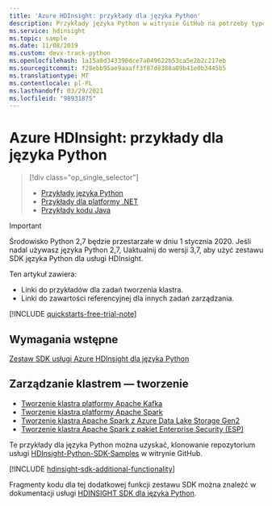 ```yaml
---
title: 'Azure HDInsight: przykłady dla języka Python'
description: Przykłady języka Python w witrynie GitHub na potrzeby typowych zadań przy użyciu zestawu HDInsight SDK dla języka Python.
ms.service: hdinsight
ms.topic: sample
ms.date: 11/08/2019
ms.custom: devx-track-python
ms.openlocfilehash: 1a15a8d343398dce7a049622b53ca5e2b2c217eb
ms.sourcegitcommit: f28ebb95ae9aaaff3f87d8388a09b41e0b3445b5
ms.translationtype: MT
ms.contentlocale: pl-PL
ms.lasthandoff: 03/29/2021
ms.locfileid: "98931875"
---
```

# <a name="azure-hdinsight-python-samples"></a>Azure HDInsight: przykłady dla języka Python

> [!div class="op_single_selector"]
> * [Przykłady języka Python](hdinsight-sdk-python-samples.md)
> * [Przykłady dla platformy .NET](hdinsight-sdk-dotnet-samples.md)
> * [Przykłady kodu Java](hdinsight-sdk-java-samples.md)
<!-- * [Go Examples](hdinsight-sdk-go-samples.md)-->

> [!Important]
> Środowisko Python 2,7 będzie przestarzałe w dniu 1 stycznia 2020. Jeśli nadal używasz języka Python 2,7, Uaktualnij do wersji 3,7, aby użyć zestawu SDK języka Python dla usługi HDInsight.  

Ten artykuł zawiera:

* Linki do przykładów dla zadań tworzenia klastra.
* Linki do zawartości referencyjnej dla innych zadań zarządzania.

[!INCLUDE [quickstarts-free-trial-note](../../includes/quickstarts-free-trial-note.md)]

## <a name="prerequisites"></a>Wymagania wstępne

[Zestaw SDK usługi Azure HDInsight dla języka Python](/python/api/overview/azure/hdinsight#sdk-installation)

## <a name="cluster-management---creation"></a>Zarządzanie klastrem — tworzenie

* [Tworzenie klastra platformy Apache Kafka](https://github.com/Azure-Samples/hdinsight-python-sdk-samples/blob/master/samples/create_kafka_cluster_sample.py)
* [Tworzenie klastra platformy Apache Spark](https://github.com/Azure-Samples/hdinsight-python-sdk-samples/blob/master/samples/create_spark_cluster_sample.py)
* [Tworzenie klastra Apache Spark z Azure Data Lake Storage Gen2](https://github.com/Azure-Samples/hdinsight-python-sdk-samples/blob/master/samples/create_hadoop_cluster_with_adls_gen2_sample.py)
* [Tworzenie klastra Apache Spark z pakiet Enterprise Security (ESP)](https://github.com/Azure-Samples/hdinsight-python-sdk-samples/blob/master/samples/create_esp_cluster_sample.py)

Te przykłady dla języka Python można uzyskać, klonowanie repozytorium usługi [HDInsight-Python-SDK-Samples](https://github.com/Azure-Samples/hdinsight-python-sdk-samples) w witrynie GitHub.

[!INCLUDE [hdinsight-sdk-additional-functionality](../../includes/hdinsight-sdk-additional-functionality.md)]

Fragmenty kodu dla tej dodatkowej funkcji zestawu SDK można znaleźć w dokumentacji usługi [HDINSIGHT SDK dla języka Python](/python/api/overview/azure/hdinsight).